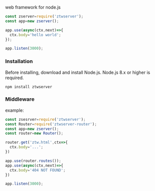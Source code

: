web framework for node.js


```js
const zserver=require('ztwserver');
const app=new zserver();

app.use(async(ctx,next)=>{
  ctx.body='hello world';
});

app.listen(3000);

```

### Installation

Before installing, download and install Node.js. Node.js 8.x or higher is required.
```shell
npm install ztwserver

```

### Middleware

example:
```js
const zsesrver=require('ztwserver');
const Router=require('ztwserver-router');
const app=new zserver();
const router=new Router();

router.get('ztw.html',ctx=>{
  ctx.body='...';
})

app.use(router.routes());
app.use(async(ctx,next)=>{
  ctx.body='404 NOT FOUND';
})

app.listen(3000);

```
